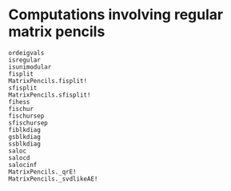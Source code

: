 # Computations involving regular matrix pencils

```@docs
ordeigvals
isregular
isunimodular
fisplit
MatrixPencils.fisplit!
sfisplit
MatrixPencils.sfisplit!
fihess
fischur
fischursep
sfischursep
fiblkdiag
gsblkdiag
ssblkdiag
saloc
salocd
salocinf
MatrixPencils._qrE!
MatrixPencils._svdlikeAE!
```
